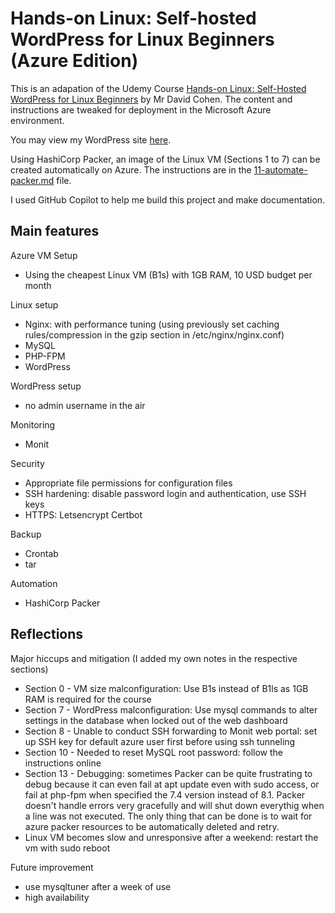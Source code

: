 # Hands-on Linux: Self-hosted WordPress for Linux Beginners (Azure Edition)

This is an adapation of the Udemy Course [Hands-on Linux: Self-Hosted WordPress for Linux Beginners](https://www.udemy.com/hands-on-linux-self-hosted-wordpress-for-linux-beginners/) by Mr David Cohen. The content and instructions are tweaked for deployment in the Microsoft Azure environment.

You may view my WordPress site [here](https://www.mphho.com).

Using HashiCorp Packer, an image of the Linux VM (Sections 1 to 7) can be created automatically on Azure. The instructions are in the [11-automate-packer.md](11-automate-packer.md) file.

I used GitHub Copilot to help me build this project and make documentation.

## Main features

Azure VM Setup
 - Using the cheapest Linux VM (B1s) with 1GB RAM, 10 USD budget per month

Linux setup
 - Nginx: with performance tuning (using previously set caching rules/compression in the gzip section in /etc/nginx/nginx.conf)
 - MySQL
 - PHP-FPM
 - WordPress

WordPress setup
 - no admin username in the air

Monitoring
 - Monit

Security
 - Appropriate file permissions for configuration files
 - SSH hardening: disable password login and authentication, use SSH keys
 - HTTPS: Letsencrypt Certbot

Backup
 - Crontab
 - tar

Automation
 - HashiCorp Packer

## Reflections

Major hiccups and mitigation (I added my own notes in the respective sections)
- Section 0 - VM size malconfiguration: Use B1s instead of B1ls as 1GB RAM is required for the course
- Section 7 - WordPress malconfiguration: Use mysql commands to alter settings in the database when locked out of the web dashboard
- Section 8 - Unable to conduct SSH forwarding to Monit web portal: set up SSH key for default azure user first before using ssh tunneling
- Section 10 - Needed to reset MySQL root password: follow the instructions online
- Section 13 - Debugging: sometimes Packer can be quite frustrating to debug because it can even fail at apt update even with sudo access, or fail at php-fpm when specified the 7.4 version instead of 8.1. Packer doesn't handle errors very gracefully and will shut down everythig when a line was not executed. The only thing that can be done is to wait for azure packer resources to be automatically deleted and retry.
- Linux VM becomes slow and unresponsive after a weekend: restart the vm with sudo reboot

Future improvement
 - use mysqltuner after a week of use
 - high availability